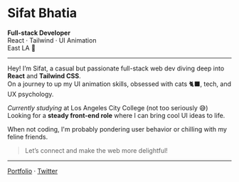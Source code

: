 # Sifat Bhatia

**Full-stack Developer**  
React · Tailwind · UI Animation  
East LA 🌴

---

Hey! I’m Sifat, a casual but passionate full-stack web dev diving deep into **React** and **Tailwind CSS**.  
On a journey to up my UI animation skills, obsessed with cats 🐈‍⬛, tech, and UX psychology.

*Currently studying* at Los Angeles City College (not too seriously 😅)  
Looking for a **steady front-end role** where I can bring cool UI ideas to life.

When not coding, I'm probably pondering user behavior or chilling with my feline friends.

> Let’s connect and make the web more delightful!

---

[Portfolio](https://siftion.com) · [Twitter](https://twitter.com/siftion)
